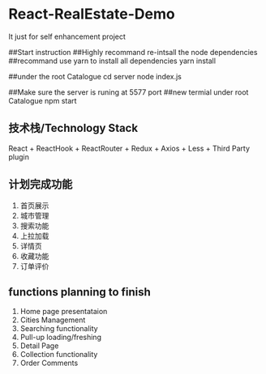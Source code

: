 # React-RealEstate-Demo
It just for self enhancement project


##Start instruction
##Highly recommand re-intsall the node dependencies
##recommand use yarn to install all dependencies
yarn install

##under the root Catalogue
cd server
node index.js

##Make sure the server is runing at 5577 port
##new termial under root Catalogue
npm start



## 技术栈/Technology Stack
React + ReactHook + ReactRouter + Redux + Axios + Less + Third Party plugin

## 计划完成功能
1. 首页展示
2. 城市管理
3. 搜索功能
4. 上拉加载
5. 详情页
6. 收藏功能
7. 订单评价

## functions planning to finish
1. Home page presentataion
2. Cities Management
3. Searching functionality
4. Pull-up loading/freshing
5. Detail Page
6. Collection functionality
7. Order Comments
